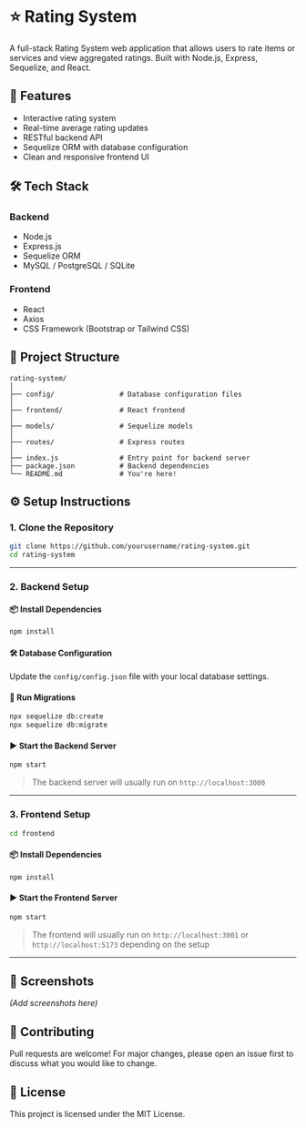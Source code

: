 # ⭐ Rating System

A full-stack Rating System web application that allows users to rate items or services and view aggregated ratings. Built with Node.js, Express, Sequelize, and React.

## 🚀 Features

- Interactive rating system
- Real-time average rating updates
- RESTful backend API
- Sequelize ORM with database configuration
- Clean and responsive frontend UI

## 🛠️ Tech Stack

### Backend
- Node.js
- Express.js
- Sequelize ORM
- MySQL / PostgreSQL / SQLite

### Frontend
- React
- Axios
- CSS Framework (Bootstrap or Tailwind CSS)

## 📂 Project Structure

```
rating-system/
│
├── config/                # Database configuration files
│
├── frontend/              # React frontend
│
├── models/                # Sequelize models
│
├── routes/                # Express routes
│
├── index.js               # Entry point for backend server
├── package.json           # Backend dependencies
└── README.md              # You're here!
```

## ⚙️ Setup Instructions

### 1. Clone the Repository

```bash
git clone https://github.com/yourusername/rating-system.git
cd rating-system
```

---

### 2. Backend Setup

#### 📦 Install Dependencies

```bash
npm install
```

#### 🛠️ Database Configuration

Update the `config/config.json` file with your local database settings.

#### 🧱 Run Migrations

```bash
npx sequelize db:create
npx sequelize db:migrate
```

#### ▶️ Start the Backend Server

```bash
npm start
```

> The backend server will usually run on `http://localhost:3000`

---

### 3. Frontend Setup

```bash
cd frontend
```

#### 📦 Install Dependencies

```bash
npm install
```

#### ▶️ Start the Frontend Server

```bash
npm start
```

> The frontend will usually run on `http://localhost:3001` or `http://localhost:5173` depending on the setup

---

## 📸 Screenshots

*(Add screenshots here)*

## 🤝 Contributing

Pull requests are welcome! For major changes, please open an issue first to discuss what you would like to change.

## 📄 License

This project is licensed under the MIT License.
